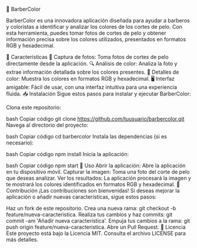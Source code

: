 🌈 BarberColor

BarberColor es una innovadora aplicación diseñada para ayudar a barberos y coloristas a identificar y analizar los colores de los cortes de pelo. Con esta herramienta, puedes tomar fotos de cortes de pelo y obtener información precisa sobre los colores utilizados, presentados en formatos RGB y hexadecimal.

🚀 Características
📸 Captura de fotos: Toma fotos de cortes de pelo directamente desde la aplicación.
🔍 Análisis de color: Analiza la foto y extrae información detallada sobre los colores presentes.
🎨 Detalles de color: Muestra los colores en formatos RGB y hexadecimal.
🖥️ Interfaz amigable: Fácil de usar, con una interfaz intuitiva para una experiencia fluida.
📥 Instalación
Sigue estos pasos para instalar y ejecutar BarberColor:

Clona este repositorio:

bash
Copiar código
git clone https://github.com/tuusuario/barbercolor.git
Navega al directorio del proyecto:

bash
Copiar código
cd barbercolor
Instala las dependencias (si es necesario):

bash
Copiar código
npm install
Inicia la aplicación:

bash
Copiar código
npm start
📱 Uso
Abrir la aplicación: Abre la aplicación en tu dispositivo móvil.
Capturar la imagen: Toma una foto del corte de pelo que deseas analizar.
Ver los resultados: La aplicación procesará la imagen y te mostrará los colores identificados en formatos RGB y hexadecimal.
🤝 Contribución
¡Las contribuciones son bienvenidas! Si deseas mejorar la aplicación o añadir nuevas características, sigue estos pasos:

Haz un fork de este repositorio.
Crea una nueva rama: git checkout -b feature/nueva-caracteristica.
Realiza tus cambios y haz commits: git commit -am 'Añadir nueva característica'.
Empuja tus cambios a la rama: git push origin feature/nueva-caracteristica.
Abre un Pull Request.
📝 Licencia
Este proyecto está bajo la Licencia MIT. Consulta el archivo LICENSE para más detalles.
